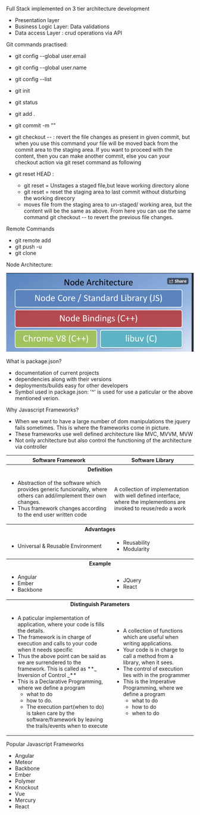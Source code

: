 Full Stack implemented on 3 tier architecture development
* Presentation layer
* Business Logic Layer: Data validations
* Data access Layer : crud operations via API

Git commands practised:
* git config --global user.email
* git config --global user.name
* git config --list
* git init
* git status
* git add .
* git commit -m ""
* git checkout -- <commit> <file> : revert the file changes as present in given commit, but when you use this command your file will be moved back from the commit area to the staging area. If you want to proceed with the content, then you can make another commit, else you can your checkout action via git reset command as following

* git reset HEAD <file>:
	* git reset <file> = Unstages a staged file,but leave working directory alone
	* git reset = reset the staging area to last commit without disturbing the working direcory
	* moves file from the staging area to un-staged/ working area, but the content will be the same as above. From here you can use the same command git checkout -- <file> to revert the previous file changes.


Remote Commands
* git remote add <name> <url>
* git push -u <name> <branch>
* git clone <url>

Node Architecture:

![](01-FullStach/01-FullStach0.png)

What is package.json?
* documentation of current projects
* dependencies along with their versions
* deployments/builds easy for other developers
* Symbol used in package.json: '^' is used for use a paticular or the above mentioned verion.

Why Javascript Frameworks?
* When we want to have a large number of dom manipulations the jquery fails sometimes. This is where the frameworks come in picture.
* These frameworks use well defined architecture like MVC, MVVM, MVW
* Not only architecture but also control the functioning of the architecture via controller

<table>
	<tr align="center" font-style="bold italic">
		<th>Software Framework</th>
		<th>Software Library</th>
	</tr>
	<tr>
		<th colspan="2">Definition</th>
	</tr>
	<tr>
		<td>
			<ul>
				<li>Abstraction of the software which provides generic funcionality, where others can add/implement their own changes.</li>
				<li>Thus framework changes according to the end user written code</li>
			</ul>
		</td>
		<td>A collection of implementation with well defined interface, where the implementions are invoked to reuse/redo a work</td>
	</tr>
	<tr>
		<th colspan="2">Advantages</th>
	</tr>
	<tr>
		<td>
			<ul>
				<li>Universal & Reusable Environment</li>
			</ul>
		</td>
		<td>
			<ul>
				<li>Reusability</li>
				<li>Modularity</li>
			</ul>
		</td>
	</tr>
	<tr>
		<th colspan="2">Example</th>
	</tr>
	<tr>
		<td>
			<ul>
				<li>Angular</li>
				<li>Ember</li>
				<li>Backbone</li>
			</ul>
		</td>
		<td>
			<ul>
				<li>JQuery</li>
				<li>React</li>
			</ul>
		</td>
	</tr>
	<tr>
		<th colspan="2">Distinguish Parameters</th>
	</tr>
	<tr>
		<td>
			<ul>
				<li>A paticular implementation of application, where your code is fills the details.</li>
				<li>The framework is in charge of execution and calls to your code  when it needs specific</li>
				<li>Thus the above point can be said as we are surrendered to the framework. This is called as **_ Inversion of Control _**
				<li>This is a Declarative Programming, where we define a program
					<ul>
						<li>what to do</li>
						<li>how to do.</li>
						<li>The execution part(when to do) is taken care by the software/framework by leaving the trails/events when to execute</li>	
					</ul>
				</li>
			</ul>
		</td>
		<td>
			<ul>
				<li>A collection of functions which are useful when writing applications.</li>
				<li>Your code is in charge to call a method from a library, when it sees.</li>
				<li>The control of execution lies with in the programmer</li>
				<li>This is the Imperative Programming, where we define a program
					<ul>
						<li>what to do</li>
						<li>how to do</li>
						<li>when to do</li>
					</ul>
				</li>
			</ul>
		</td>
	</tr>
</table>

Popular Javascript Frameworks
* Angular
* Meteor
* Backbone
* Ember
* Polymer
* Knockout
* Vue
* Mercury
* React